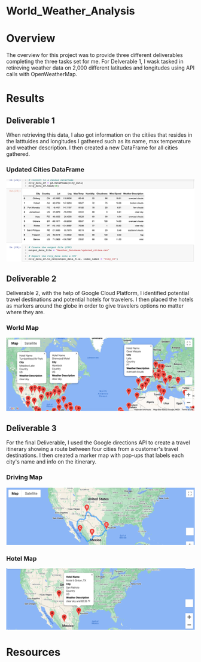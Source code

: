 # World_Weather_Analysis

# Overview
The overview for this project was to provide three different deliverables completing the three tasks set for me.
For Delverable 1, I wask tasked in retireving weather data on 2,000 different latitudes and longitudes using API calls with OpenWeatherMap. 

# Results
## Deliverable 1
When retrieving this data, I also got information on the citiies that resides in the latttuides and longitudes I gathered such as its name, max temperature and weather description. I then created a new DataFrame for all cities gathered.

### Updated Cities DataFrame
![Updated_Cities_DataFrame](./Weather_Database/Updated_Cities_DF.png)


## Deliverable 2
Deliverable 2, with the help of Google Cloud Platform, I identified potential travel destinations and potential hotels for travelers. I then placed the hotels as markers around the globe in order to give travelers options no matter where they are. 

### World Map
![World_Map](./Vacation_Search/World_Map.png)

## Deliverable 3
For the final Deliverable, I used the Google directions API to create a travel itinerary showing a route between four cities from a customer's travel destinations. I then created a marker map with pop-ups that labels each city's name and info on the itinerary.

### Driving Map
![Driving_Map](./Vacation_Itinerary/Driving_Map.png)

### Hotel Map
![Hotel_Map](./Vacation_Itinerary/Hotel_Map.png)

# Resources


